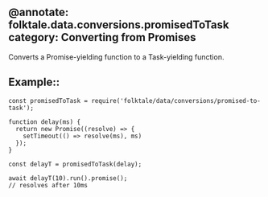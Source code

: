 @annotate: folktale.data.conversions.promisedToTask
category: Converting from Promises
---

Converts a Promise-yielding function to a Task-yielding function.


## Example::

    const promisedToTask = require('folktale/data/conversions/promised-to-task');

    function delay(ms) {
      return new Promise((resolve) => {
        setTimeout(() => resolve(ms), ms)
      });
    }

    const delayT = promisedToTask(delay);

    await delayT(10).run().promise();
    // resolves after 10ms
